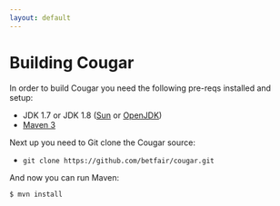 ```yaml
---
layout: default
---
```

Building Cougar
===============

In order to build Cougar you need the following pre-reqs installed and setup:
 * JDK 1.7 or JDK 1.8 ([Sun](http://www.oracle.com/technetwork/java/javase/downloads/index.html) or [OpenJDK](http://openjdk.java.net/))
 * [Maven 3](http://maven.apache.org)

Next up you need to Git clone the Cougar source:
 * `git clone https://github.com/betfair/cougar.git`

And now you can run Maven:

    $ mvn install


